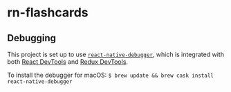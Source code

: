 # rn-flashcards

## Debugging
This project is set up to use [`react-native-debugger`](https://github.com/jhen0409/react-native-debugger), which is integrated with both [React DevTools](https://github.com/facebook/react-devtools) and [Redux DevTools](https://github.com/gaearon/redux-devtools).

To install the debugger for macOS:
`$ brew update && brew cask install react-native-debugger`
